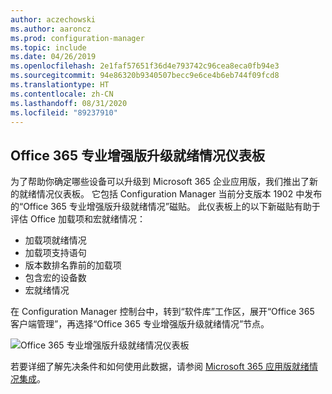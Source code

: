 ```yaml
---
author: aczechowski
ms.author: aaroncz
ms.prod: configuration-manager
ms.topic: include
ms.date: 04/26/2019
ms.openlocfilehash: 2e1faf57651f36d4e793742c96cea8eca0fb94e3
ms.sourcegitcommit: 94e86320b9340507becc9e6ce4b6eb744f09fcd8
ms.translationtype: HT
ms.contentlocale: zh-CN
ms.lasthandoff: 08/31/2020
ms.locfileid: "89237910"
---
```

## <a name="office-365-proplus-upgrade-readiness-dashboard"></a><a name="bkmk_o365"></a> Office 365 专业增强版升级就绪情况仪表板

<!--4021125-->
为了帮助你确定哪些设备可以升级到 Microsoft 365 企业应用版，我们推出了新的就绪情况仪表板。 它包括 Configuration Manager 当前分支版本 1902 中发布的“Office 365 专业增强版升级就绪情况”磁贴。 此仪表板上的以下新磁贴有助于评估 Office 加载项和宏就绪情况：

- 加载项就绪情况
- 加载项支持语句
- 版本数排名靠前的加载项
- 包含宏的设备数
- 宏就绪情况

在 Configuration Manager 控制台中，转到“软件库”工作区，展开“Office 365 客户端管理”，再选择“Office 365 专业增强版升级就绪情况”节点。

![Office 365 专业增强版升级就绪情况仪表板](../../media/4021125-o365-dashboard.png)

若要详细了解先决条件和如何使用此数据，请参阅 [Microsoft 365 应用版就绪情况集成](/sccm/sum/deploy-use/office-365-dashboard#bkmk_o365_readiness)。